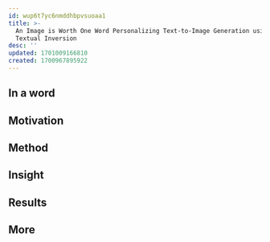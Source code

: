 ```yaml
---
id: wup6t7yc6nmddhbpvsuoaa1
title: >-
  An Image is Worth One Word Personalizing Text-to-Image Generation using
  Textual Inversion
desc: ''
updated: 1701009166810
created: 1700967895922
---
```


## In a word


## Motivation




## Method





## Insight





## Results





## More

